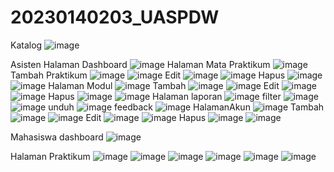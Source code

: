 # 20230140203_UASPDW
Katalog
![image](https://github.com/user-attachments/assets/0cd9b3e7-d63f-4738-9f4a-b6a233a4b5f6)

Asisten
Halaman Dashboard
![image](https://github.com/user-attachments/assets/7f5f53d5-c63d-4549-ab28-4005099e689a)
Halaman Mata Praktikum
![image](https://github.com/user-attachments/assets/bd85b1ea-c121-493c-bb6c-7e16b3f49f1c)
Tambah Praktikum
![image](https://github.com/user-attachments/assets/5615d5a0-167f-4eb4-a9e8-4f1cb99fd347)
![image](https://github.com/user-attachments/assets/8f2354ef-5e3a-4c20-84bc-12c10965c7d5)
Edit
![image](https://github.com/user-attachments/assets/ea12793e-18dd-4d5c-849a-a51523718730)
![image](https://github.com/user-attachments/assets/0e7e73ce-ddb7-46ef-a437-f272c4a7675d)
Hapus
![image](https://github.com/user-attachments/assets/5c4cb503-04e0-4926-be19-9da389cff005)
![image](https://github.com/user-attachments/assets/84c45816-4baa-41b9-9783-214747c0035a)
Halaman Modul
![image](https://github.com/user-attachments/assets/663fd72b-ab5d-4aef-b232-28cdc0fdf97f)
Tambah
![image](https://github.com/user-attachments/assets/60cdb822-4e68-4256-9674-56096198dd8e)
![image](https://github.com/user-attachments/assets/1c28e8cb-0afe-48a5-818d-9cd43b6b3156)
Edit
![image](https://github.com/user-attachments/assets/7d5a6cf5-4b2e-4ba3-a745-b2824a315685)
![image](https://github.com/user-attachments/assets/f59500f3-f68d-40ac-a76f-ba262c4ab003)
Hapus
![image](https://github.com/user-attachments/assets/89d4eb66-2465-4a39-a5d9-2da212f72c97)
![image](https://github.com/user-attachments/assets/148b444c-5998-41c2-870b-1ce5237a0a53)
Halaman laporan 
![image](https://github.com/user-attachments/assets/88b8f26c-1f9c-4cfb-b76a-10dfad0eedc7)
filter
![image](https://github.com/user-attachments/assets/328fa009-942a-4d86-98f9-29ebe6627625)
![image](https://github.com/user-attachments/assets/ef4f4925-bf5f-4f2b-a91f-2f48db8d96d9)
unduh
![image](https://github.com/user-attachments/assets/2cdc3d93-87ed-407f-87af-5ab21ba442fb)
feedback
![image](https://github.com/user-attachments/assets/8bfd658d-ba95-4abf-b1f2-1d1a0491a6d8)
HalamanAkun
![image](https://github.com/user-attachments/assets/a8fafd21-65db-43e8-bc31-b457f576c55c)
Tambah
![image](https://github.com/user-attachments/assets/27711e53-6dfc-45fd-ae0e-cbb1d44a1a52)
![image](https://github.com/user-attachments/assets/858857a1-1027-4259-97ac-c0ed96389981)
Edit
![image](https://github.com/user-attachments/assets/4c374197-fe07-4b58-8c8e-2a7b4c9c195d)
![image](https://github.com/user-attachments/assets/9ca8654b-3e4f-43ce-a7c6-f7d075ab1482)
Hapus
![image](https://github.com/user-attachments/assets/c47f3ceb-e5c3-466d-90b3-f5c70d50180f)
![image](https://github.com/user-attachments/assets/0b886dfd-e077-4717-96f7-9b9a94b6b16c)

Mahasiswa
dashboard
![image](https://github.com/user-attachments/assets/203916b3-0354-4e2a-9972-e783c9ed3716)

Halaman Praktikum
![image](https://github.com/user-attachments/assets/d88184ef-1f38-4e0b-8257-07a7e73348b8)
![image](https://github.com/user-attachments/assets/aaaf7d47-c095-450d-abde-c341de4dbcde)
![image](https://github.com/user-attachments/assets/6f4bc185-3259-47d7-bbce-f2bdc6fc5006)
![image](https://github.com/user-attachments/assets/b6875860-a899-4304-8f18-b560cedf47ed)
![image](https://github.com/user-attachments/assets/b64e2905-a941-4a15-a5e1-846e5bdc2571)
![image](https://github.com/user-attachments/assets/fbbd849a-5091-4aa8-82fb-7edf84ffda9b)






















